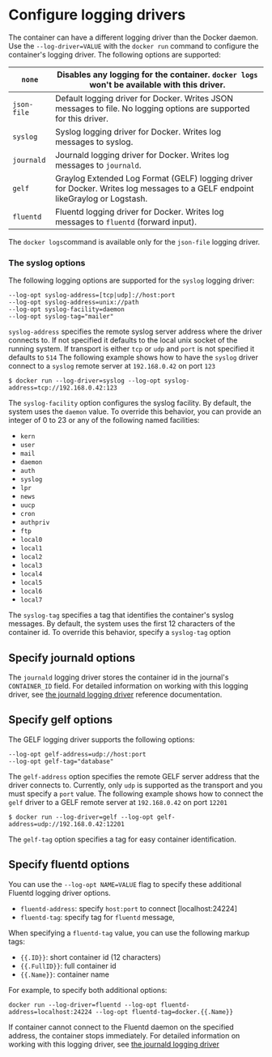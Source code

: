 <!--[metadata]>
+++
title = "Configure logging drivers"
description = "Configure logging driver."
keywords = ["Fluentd, docker, logging, driver"]
[menu.main]
parent = "smn_logging"
+++
<![end-metadata]-->


# Configure logging drivers

The container can have a different logging driver than the Docker daemon. Use
the `--log-driver=VALUE` with the `docker run` command to configure the
container's logging driver. The following options are supported:

| `none`      | Disables any logging for the container. `docker logs` won't be available with this driver.                                    |
|-------------|-------------------------------------------------------------------------------------------------------------------------------|
| `json-file` | Default logging driver for Docker. Writes JSON messages to file.  No logging options are supported for this driver.           |
| `syslog`    | Syslog logging driver for Docker. Writes log messages to syslog.                                                              |
| `journald`  | Journald logging driver for Docker. Writes log messages to `journald`.                                                        |
| `gelf`      | Graylog Extended Log Format (GELF) logging driver for Docker. Writes log messages to a GELF endpoint likeGraylog or Logstash. |
| `fluentd`   | Fluentd logging driver for Docker. Writes log messages to `fluentd` (forward input).                                          |

The `docker logs`command is available only for the `json-file` logging driver.  

### The syslog options

The following logging options are supported for the `syslog` logging driver:

    --log-opt syslog-address=[tcp|udp]://host:port
    --log-opt syslog-address=unix://path
    --log-opt syslog-facility=daemon
    --log-opt syslog-tag="mailer"

`syslog-address` specifies the remote syslog server address where the driver connects to.
If not specified it defaults to the local unix socket of the running system.
If transport is either `tcp` or `udp` and `port` is not specified it defaults to `514`
The following example shows how to have the `syslog` driver connect to a `syslog`
remote server at `192.168.0.42` on port `123`

    $ docker run --log-driver=syslog --log-opt syslog-address=tcp://192.168.0.42:123

The `syslog-facility` option configures the syslog facility. By default, the system uses the
`daemon` value. To override this behavior, you can provide an integer of 0 to 23 or any of
the following named facilities:

* `kern`
* `user`
* `mail`
* `daemon`
* `auth`
* `syslog`
* `lpr`
* `news`
* `uucp`
* `cron`
* `authpriv`
* `ftp`
* `local0`
* `local1`
* `local2`
* `local3`
* `local4`
* `local5`
* `local6`
* `local7`

The `syslog-tag` specifies a tag that identifies the container's syslog messages. By default,
the system uses the first 12 characters of the container id. To override this behavior, specify
a `syslog-tag` option

## Specify journald options

The `journald` logging driver stores the container id in the journal's `CONTAINER_ID` field. For detailed information on
working with this logging driver, see [the journald logging driver](/reference/logging/journald/)
reference documentation.

## Specify gelf options

The GELF logging driver supports the following options:

    --log-opt gelf-address=udp://host:port
    --log-opt gelf-tag="database"

The `gelf-address` option specifies the remote GELF server address that the
driver connects to. Currently, only `udp` is supported as the transport and you must
specify a `port` value. The following example shows how to connect the `gelf`
driver to a GELF remote server at `192.168.0.42` on port `12201`

    $ docker run --log-driver=gelf --log-opt gelf-address=udp://192.168.0.42:12201

The `gelf-tag` option specifies a tag for easy container identification.

## Specify fluentd options

You can use the `--log-opt NAME=VALUE` flag to specify these additional Fluentd logging driver options.

 - `fluentd-address`: specify `host:port` to connect [localhost:24224]
 - `fluentd-tag`: specify tag for `fluentd` message, 

When specifying a `fluentd-tag` value, you can use the following markup tags:

 - `{{.ID}}`: short container id (12 characters)
 - `{{.FullID}}`: full container id
 - `{{.Name}}`: container name

For example, to specify both additional options:

`docker run --log-driver=fluentd --log-opt fluentd-address=localhost:24224 --log-opt fluentd-tag=docker.{{.Name}}`

If container cannot connect to the Fluentd daemon on the specified address,
the container stops immediately. For detailed information on working with this
logging driver, see [the journald logging driver](/reference/logging/fluentd/)
